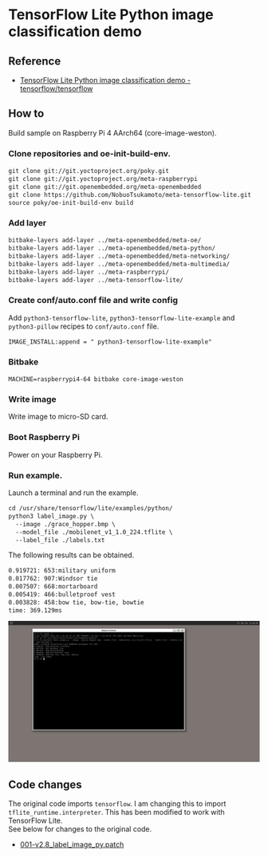 # TensorFlow Lite Python image classification demo

## Reference

- [TensorFlow Lite Python image classification demo - tensorflow/tensorflow](https://github.com/tensorflow/tensorflow/blob/v2.8.0/tensorflow/lite/examples/python/README.md)

## How to
Build sample on Raspberry Pi 4 AArch64 (core-image-weston).

### Clone repositories and oe-init-build-env.
```
git clone git://git.yoctoproject.org/poky.git
git clone git://git.yoctoproject.org/meta-raspberrypi
git clone git://git.openembedded.org/meta-openembedded
git clone https://github.com/NobuoTsukamoto/meta-tensorflow-lite.git
source poky/oe-init-build-env build
```

### Add layer
```
bitbake-layers add-layer ../meta-openembedded/meta-oe/
bitbake-layers add-layer ../meta-openembedded/meta-python/
bitbake-layers add-layer ../meta-openembedded/meta-networking/
bitbake-layers add-layer ../meta-openembedded/meta-multimedia/
bitbake-layers add-layer ../meta-raspberrypi/
bitbake-layers add-layer ../meta-tensorflow-lite/
```

### Create conf/auto.conf file and write config
Add `python3-tensorflow-lite`, `python3-tensorflow-lite-example` and `python3-pillow` recipes to `conf/auto.conf` file.
```
IMAGE_INSTALL:append = " python3-tensorflow-lite-example"
```

### Bitbake
```
MACHINE=raspberrypi4-64 bitbake core-image-weston
```

### Write image
Write image to micro-SD card.

### Boot Raspberry Pi
Power on your Raspberry Pi.

### Run example.
Launch a terminal and run the example.
```
cd /usr/share/tensorflow/lite/examples/python/
python3 label_image.py \
  --image ./grace_hopper.bmp \
  --model_file ./mobilenet_v1_1.0_224.tflite \
  --label_file ./labels.txt
```

The following results can be obtained.
```
0.919721: 653:military uniform
0.017762: 907:Windsor tie
0.007507: 668:mortarboard
0.005419: 466:bulletproof vest
0.003828: 458:bow tie, bow-tie, bowtie
time: 369.129ms
```
![label_image.py results](./image/label_image_py.png)

## Code changes
The original code imports `tensorflow`. I am changing this to import `tflite_runtime.interpreter`. This has been modified to work with TensorFlow Lite.  
See below for changes to the original code.
- [001-v2.8_label_image_py.patch](recipes-examples/tensorflow-lite/python/files/001-v2.8_label_image_py.patch)
